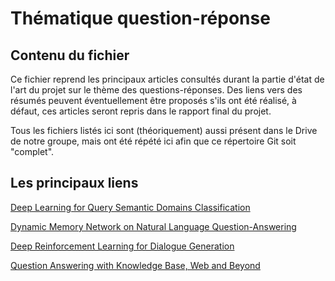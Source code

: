 # Thématique question-réponse

## Contenu du fichier
Ce fichier reprend les principaux articles consultés durant la partie d'état de l'art du projet sur le thème des questions-réponses. Des liens vers des résumés peuvent éventuellement être proposés s'ils ont été réalisé, à défaut, ces articles seront repris dans le rapport final du projet.

Tous les fichiers listés ici sont (théoriquement) aussi présent dans le Drive de notre groupe, mais ont été répété ici afin que ce répertoire Git soit "complet".

## Les principaux liens

[Deep Learning for Query Semantic Domains Classification](https://cs224d.stanford.edu/reports/itingfan.pdf)

[Dynamic Memory Network on Natural Language Question-Answering](https://cs224d.stanford.edu/reports/qian.pdf)

[Deep Reinforcement Learning for Dialogue Generation](https://www.microsoft.com/en-us/research/wp-content/uploads/2016/06/1606.01541.pdf)

[Question Answering with Knowledge Base, Web and Beyond](https://www.microsoft.com/en-us/research/wp-content/uploads/2016/08/QA-tutorial-abstract-sigir16.pdf)
